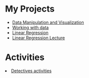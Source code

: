   <h1>My Projects</h1>
  <ul>
    <li><a href="Data_manipulation_and_visualization.ipynb">Data Manipulation and Visualization</a></li>
    <li><a href="Evangelista_Working_with_Data.ipynb">Working with data</a></li>
     <li><a href="Linear_Regression.ipynb">Linear Regression</a></li>
     <li><a href="Linear_Regression_Lecture.ipynb">Linear Regression Lecture</a></li>
    </ul>
 <h1>Activities</h1>
  <li><a href="The_adventure_of_Detetivesn't.ipynb">Detectives activities</a></li>


